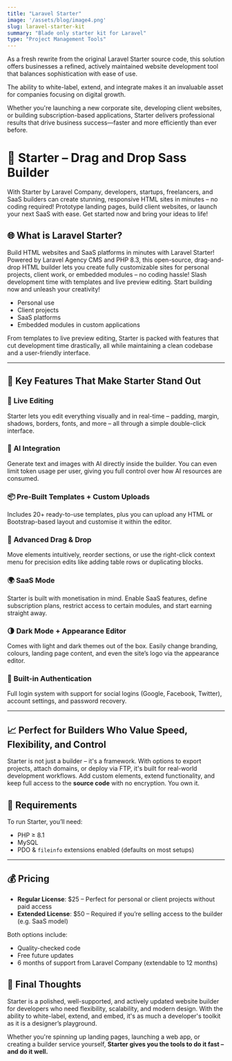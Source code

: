 ```yaml
---
title: "Laravel Starter"
image: '/assets/blog/image4.png'
slug: laravel-starter-kit
summary: "Blade only starter kit for Laravel"
type: "Project Management Tools"
---
```



As a fresh rewrite from the original Laravel Starter source code, this solution offers businesses a refined, actively maintained website development tool that balances sophistication with ease of use. 

The ability to white-label, extend, and integrate makes it an invaluable asset for companies focusing on digital growth.

Whether you're launching a new corporate site, developing client websites, or building subscription-based applications, Starter delivers professional results that drive business success—faster and more efficiently than ever before.

# 🚀 Starter – Drag and Drop Sass Builder


With Starter by Laravel Company, developers, startups, freelancers, and SaaS builders can create stunning, responsive HTML sites in minutes – no coding required! Prototype landing pages, build client 
websites, or launch your next SaaS with ease. Get started now and bring your ideas to life!



## 🌐 What is Laravel Starter?

 Build HTML websites and SaaS platforms in minutes with Laravel Starter! 
 Powered by Laravel Agency CMS and PHP 8.3, this open-source, drag-and-drop HTML builder lets you create fully customizable sites for personal projects, client work, or embedded modules – no coding hassle! Slash development time with templates and live preview editing. Start building now and unleash your creativity!


- Personal use
- Client projects
- SaaS platforms
- Embedded modules in custom applications

From templates to live preview editing, Starter is packed with features that cut development time drastically, all while maintaining a clean codebase and a user-friendly interface.

---

## 🧰 Key Features That Make Starter Stand Out

### 🔧 **Live Editing**
Starter lets you edit everything visually and in real-time – padding, margin, shadows, borders, fonts, and more – all through a simple double-click interface.

### 🤖 **AI Integration**
Generate text and images with AI directly inside the builder. You can even limit token usage per user, giving you full control over how AI resources are consumed.

### 📦 **Pre-Built Templates + Custom Uploads**
Includes 20+ ready-to-use templates, plus you can upload any HTML or Bootstrap-based layout and customise it within the editor.

### 🧱 **Advanced Drag & Drop**
Move elements intuitively, reorder sections, or use the right-click context menu for precision edits like adding table rows or duplicating blocks.

### 🌍 **SaaS Mode**
Starter is built with monetisation in mind. Enable SaaS features, define subscription plans, restrict access to certain modules, and start earning straight away.

### 🌗 **Dark Mode + Appearance Editor**
Comes with light and dark themes out of the box. Easily change branding, colours, landing page content, and even the site’s logo via the appearance editor.

### 💬 **Built-in Authentication**
Full login system with support for social logins (Google, Facebook, Twitter), account settings, and password recovery.

---

## 📈 Perfect for Builders Who Value Speed, Flexibility, and Control

Starter is not just a builder – it's a framework. With options to export projects, attach domains, or deploy via FTP, it's built for real-world development workflows. Add custom elements, extend functionality, and keep full access to the **source code** with no encryption. You own it.



## 📜 Requirements

To run Starter, you’ll need:
- PHP ≥ 8.1
- MySQL
- PDO & `fileinfo` extensions enabled (defaults on most setups)

---

## 💰 Pricing

- **Regular License**: $25 – Perfect for personal or client projects without paid access
- **Extended License**: $50 – Required if you’re selling access to the builder (e.g. SaaS model)

Both options include:
- Quality-checked code
- Free future updates
- 6 months of support from Laravel Company (extendable to 12 months)


## 🏁 Final Thoughts

Starter is a polished, well-supported, and actively updated website builder for developers who need flexibility, scalability, and modern design. With the ability to white-label, extend, and embed, it's as much a developer's toolkit as it is a designer’s playground.

Whether you're spinning up landing pages, launching a web app, or creating a builder service yourself, **Starter gives you the tools to do it fast – and do it well.**
